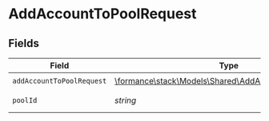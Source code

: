# AddAccountToPoolRequest


## Fields

| Field                                                                                                   | Type                                                                                                    | Required                                                                                                | Description                                                                                             | Example                                                                                                 |
| ------------------------------------------------------------------------------------------------------- | ------------------------------------------------------------------------------------------------------- | ------------------------------------------------------------------------------------------------------- | ------------------------------------------------------------------------------------------------------- | ------------------------------------------------------------------------------------------------------- |
| `addAccountToPoolRequest`                                                                               | [\formance\stack\Models\Shared\AddAccountToPoolRequest](../../Models/Shared/AddAccountToPoolRequest.md) | :heavy_check_mark:                                                                                      | N/A                                                                                                     |                                                                                                         |
| `poolId`                                                                                                | *string*                                                                                                | :heavy_check_mark:                                                                                      | The pool ID.                                                                                            | XXX                                                                                                     |